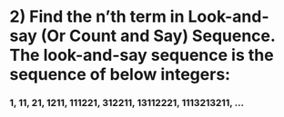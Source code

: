 # 2) Find the n’th term in Look-and-say (Or Count and Say) Sequence. The look-and-say sequence is the sequence of below integers:
### 1, 11, 21, 1211, 111221, 312211, 13112221, 1113213211, … 
